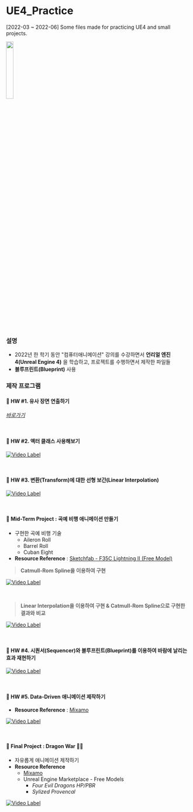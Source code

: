 # UE4_Practice

[2022-03 ~ 2022-06] Some files made for practicing UE4 and small projects.

<img src="https://upload.wikimedia.org/wikipedia/commons/thumb/2/20/UE_Logo_Black_Centered.svg/1200px-UE_Logo_Black_Centered.svg.png" width="20%" height="20%"></img>

### 설명
- 2022년 한 학기 동안 "컴퓨터애니메이션" 강의를 수강하면서 **언리얼 엔진 4(Unreal Engine 4)** 을 학습하고, 프로젝트를 수행하면서 제작한 파일들
- **블루프린트(Blueprint)** 사용

### 제작 프로그램

#### 🔴 **HW #1. 유사 장면 연출하기** 

*[바로가기](https://github.com/starrykss/UE4_Practice/blob/main/Etc/CA_HW1.pdf)*

<br>

#### 🔴 **HW #2. 액터 클래스 사용해보기**

[![Video Label](http://img.youtube.com/vi/a8hsHM309yE/0.jpg)](https://youtu.be/a8hsHM309yE)

<br>

#### 🔴 **HW #3. 변환(Transform)에 대한 선형 보간(Linear Interpolation)**

[![Video Label](http://img.youtube.com/vi/ouTyI98hXQk/0.jpg)](https://youtu.be/ouTyI98hXQk)

<br>

#### 🔴 **Mid-Term Project : 곡예 비행 애니메이션 만들기**

- 구현한 곡예 비행 기술
  - Aileron Roll
  - Barrel Roll
  - Cuban Eight
- **Resource Reference** : [Sketchfab - F35C Lightning II (Free Model)](https://sketchfab.com/3d-models/f-35c-lightning-ii-48b015e7113d41b1afa9ef37470426ed)

> **Catmull-Rom Spline을 이용하여 구현**

[![Video Label](http://img.youtube.com/vi/8jxLICzuhpo/0.jpg)](https://youtu.be/8jxLICzuhpo)

<br>

> **Linear Interpolation을 이용하여 구현 & Catmull-Rom Spline으로 구현한 결과와 비교**

[![Video Label](http://img.youtube.com/vi/-2y09l2EE9c/0.jpg)](https://youtu.be/-2y09l2EE9c)

<br>

#### 🔴 **HW #4. 시퀀서(Sequencer)와 블루프린트(Blueprint)를 이용하여 바람에 날리는 효과 재현하기**

[![Video Label](http://img.youtube.com/vi/YngYtGZomQ0/0.jpg)](https://youtu.be/YngYtGZomQ0)

<br>

#### 🔴 **HW #5. Data-Driven 애니메이션 제작하기**
- **Resource Reference** : [Mixamo](https://www.mixamo.com/)

[![Video Label](http://img.youtube.com/vi/r9j3Rk6rv88/0.jpg)](https://youtu.be/r9j3Rk6rv88)

<br>

#### 🔴 **Final Project : Dragon War** 🐉🏰
- 자유롭게 애니메이션 제작하기
- **Resource Reference**
  - [Mixamo](https://www.mixamo.com/)
  - Unreal Engine Marketplace - Free Models
    - *Four Evil Dragons HP/PBR*
    - *Sylized Provencal*

[![Video Label](http://img.youtube.com/vi/N-OGYjJviRI/0.jpg)](https://youtu.be/N-OGYjJviRI)

<br>
